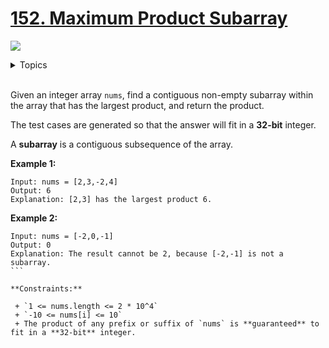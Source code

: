 # [152. Maximum Product Subarray](https://leetcode-cn.com/problems/maximum-product-subarray/)

![](https://img.shields.io/badge/Difficulty-Medium-F8AF40.svg)

<details>
<summary>Topics</summary>

* [`Array`](https://leetcode.com/tag/array/)
* [`Dynamic Programming`](https://leetcode.com/tag/dynamic-programming/)

</details>
<br />

Given an integer array `nums`, find a contiguous non-empty subarray within the array that has the largest product, and return the product.

The test cases are generated so that the answer will fit in a **32-bit** integer.

A **subarray** is a contiguous subsequence of the array.

**Example 1:**

```
Input: nums = [2,3,-2,4]
Output: 6
Explanation: [2,3] has the largest product 6.
```

**Example 2:**

```
Input: nums = [-2,0,-1]
Output: 0
Explanation: The result cannot be 2, because [-2,-1] is not a subarray.
``` 

**Constraints:**

 + `1 <= nums.length <= 2 * 10^4`
 + `-10 <= nums[i] <= 10`
 + The product of any prefix or suffix of `nums` is **guaranteed** to fit in a **32-bit** integer.
